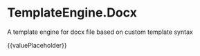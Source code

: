 # TemplateEngine.Docx

A template engine for docx file based on custom template syntax

{{valuePlaceholder}}
